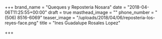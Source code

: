 +++
brand_name = "Queques y Reposteria Nosara"
date = "2018-04-06T11:25:55+00:00"
draft = true
masthead_image = ""
phone_number = "(506) 8516-6069"
teaser_image = "/uploads/2018/04/06/reposteria-los-reyes-face.png"
title = "Ines Guadalupe Rosales Lopez"

+++
